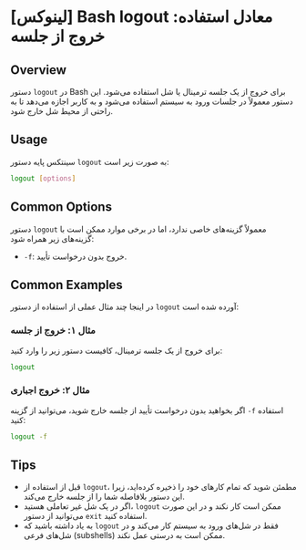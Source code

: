 # [لینوکس] Bash logout معادل استفاده: خروج از جلسه

## Overview
دستور `logout` در Bash برای خروج از یک جلسه ترمینال یا شل استفاده می‌شود. این دستور معمولاً در جلسات ورود به سیستم استفاده می‌شود و به کاربر اجازه می‌دهد تا به راحتی از محیط شل خارج شود.

## Usage
سینتکس پایه دستور `logout` به صورت زیر است:

```bash
logout [options]
```

## Common Options
دستور `logout` معمولاً گزینه‌های خاصی ندارد، اما در برخی موارد ممکن است با گزینه‌های زیر همراه شود:
- `-f`: خروج بدون درخواست تأیید.

## Common Examples
در اینجا چند مثال عملی از استفاده از دستور `logout` آورده شده است:

### مثال ۱: خروج از جلسه
برای خروج از یک جلسه ترمینال، کافیست دستور زیر را وارد کنید:

```bash
logout
```

### مثال ۲: خروج اجباری
اگر بخواهید بدون درخواست تأیید از جلسه خارج شوید، می‌توانید از گزینه `-f` استفاده کنید:

```bash
logout -f
```

## Tips
- قبل از استفاده از `logout`، مطمئن شوید که تمام کارهای خود را ذخیره کرده‌اید، زیرا این دستور بلافاصله شما را از جلسه خارج می‌کند.
- اگر در یک شل غیر تعاملی هستید، `logout` ممکن است کار نکند و در این صورت می‌توانید از دستور `exit` استفاده کنید.
- به یاد داشته باشید که `logout` فقط در شل‌های ورود به سیستم کار می‌کند و در شل‌های فرعی (subshells) ممکن است به درستی عمل نکند.